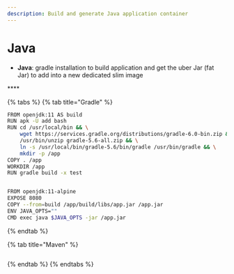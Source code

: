 ```yaml
---
description: Build and generate Java application container
---
```


# Java



* **Java**: gradle installation to build application and get the uber Jar \(fat Jar\)  to add into a new dedicated slim image



\*\*\*\*

{% tabs %}
{% tab title="Gradle" %}
```bash
FROM openjdk:11 AS build
RUN apk -U add bash
RUN cd /usr/local/bin && \
    wget https://services.gradle.org/distributions/gradle-6.0-bin.zip && \
    /usr/bin/unzip gradle-5.6-all.zip && \
    ln -s /usr/local/bin/gradle-5.6/bin/gradle /usr/bin/gradle && \
    mkdir -p /app
COPY . /app
WORKDIR /app
RUN gradle build -x test


FROM openjdk:11-alpine
EXPOSE 8080
COPY --from=build /app/build/libs/app.jar /app.jar
ENV JAVA_OPTS=""
CMD exec java $JAVA_OPTS -jar /app.jar
```
{% endtab %}

{% tab title="Maven" %}
```

```
{% endtab %}
{% endtabs %}

## 

